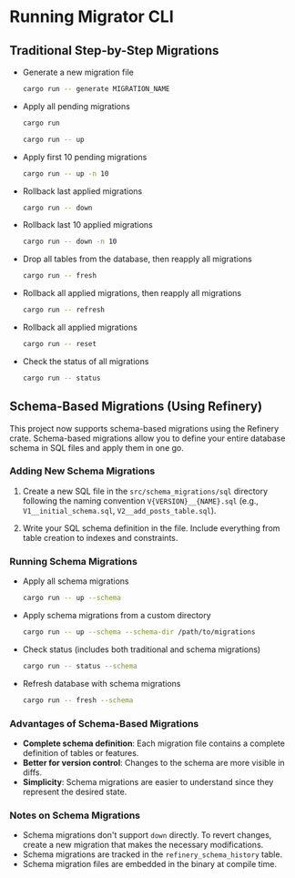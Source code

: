 # Running Migrator CLI

## Traditional Step-by-Step Migrations

- Generate a new migration file
    ```sh
    cargo run -- generate MIGRATION_NAME
    ```
- Apply all pending migrations
    ```sh
    cargo run
    ```
    ```sh
    cargo run -- up
    ```
- Apply first 10 pending migrations
    ```sh
    cargo run -- up -n 10
    ```
- Rollback last applied migrations
    ```sh
    cargo run -- down
    ```
- Rollback last 10 applied migrations
    ```sh
    cargo run -- down -n 10
    ```
- Drop all tables from the database, then reapply all migrations
    ```sh
    cargo run -- fresh
    ```
- Rollback all applied migrations, then reapply all migrations
    ```sh
    cargo run -- refresh
    ```
- Rollback all applied migrations
    ```sh
    cargo run -- reset
    ```
- Check the status of all migrations
    ```sh
    cargo run -- status
    ```

## Schema-Based Migrations (Using Refinery)

This project now supports schema-based migrations using the Refinery crate. Schema-based migrations allow you to define your entire database schema in SQL files and apply them in one go.

### Adding New Schema Migrations

1. Create a new SQL file in the `src/schema_migrations/sql` directory following the naming convention `V{VERSION}__{NAME}.sql` (e.g., `V1__initial_schema.sql`, `V2__add_posts_table.sql`).

2. Write your SQL schema definition in the file. Include everything from table creation to indexes and constraints.

### Running Schema Migrations

- Apply all schema migrations
    ```sh
    cargo run -- up --schema
    ```

- Apply schema migrations from a custom directory
    ```sh
    cargo run -- up --schema --schema-dir /path/to/migrations
    ```

- Check status (includes both traditional and schema migrations)
    ```sh
    cargo run -- status --schema
    ```

- Refresh database with schema migrations
    ```sh
    cargo run -- fresh --schema
    ```

### Advantages of Schema-Based Migrations

- **Complete schema definition**: Each migration file contains a complete definition of tables or features.
- **Better for version control**: Changes to the schema are more visible in diffs.
- **Simplicity**: Schema migrations are easier to understand since they represent the desired state.

### Notes on Schema Migrations

- Schema migrations don't support `down` directly. To revert changes, create a new migration that makes the necessary modifications.
- Schema migrations are tracked in the `refinery_schema_history` table.
- Schema migration files are embedded in the binary at compile time.
